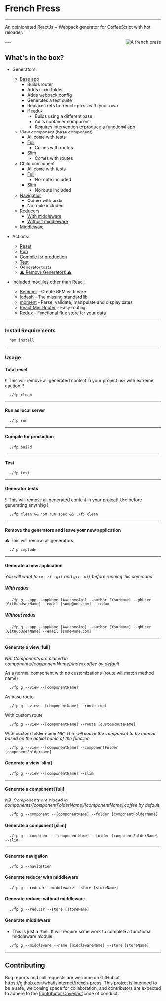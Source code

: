 # French Press
---

An opinionated ReactJs + Webpack generator for CoffeeScript with hot reloader.

<img src="https://pixabay.com/static/uploads/photo/2013/07/13/11/56/coffee-159007_960_720.png" alt="A french press" align="right"/>
---

## What's in the box?
- Generators:
  - [Base app](#generate-a-new-application)
    - Builds router
    - Adds mixin folder
    - Adds webpack config
    - Generates a test suite
    - Replaces refs to french-press with your own
    - if redux
      - Builds using a different base
      - Adds container component
      - Requires intervention to produce a functional app
  - View component (base component)
    - All come with tests
    - [Full](#generate-a-view-full)
      - Comes with routes
    - [Slim](#generate-a-view-slim)
      - Comes with routes
  - Child component
    - All come with tests
    - [Full](#generate-a-component-full)
      - No route included
    - [Slim](#generate-a-component-slim)
      - No route included
  - [Navigation](#generate-navigation)
    - Comes with tests
    - No route included
  - Reducers
    - [With middleware](#generate-reducer-with-middleware)
    - [Without middleware](#generate-reducer-without-middleware)
  - [Middleware](#generate-middleware)

- Actions:
  - [Reset](#reset)
  - [Run](#run)
  - [Compile for production](#compile)
  - [Test](#test)
  - [Generator tests](#generator-tests)
  - [:warning: Remove Generators :warning:](#remove-the-generators-and-leave-your-new-application)

- Included modules other than React:
  - [Bemmer](https://www.npmjs.com/package/bemmer-node) - Create BEM with ease
  - [lodash](https://www.npmjs.com/package/lodash) - The missing standard lib
  - [moment](https://www.npmjs.com/package/moment) - Parse, validate, manipulate and display dates
  - [React Mini Router](https://www.npmjs.com/package/react-mini-router) - Easy routing
  - [Redux](https://www.npmjs.com/package/redux) - Functional flux store for your data

---

### Install Requirements

```shell
  npm install
```

---

### Usage

#### Total reset
:bangbang: This will remove all generated content in your project use with extreme caution :bangbang:
```shell
  ./fp clean
```

---

#### Run as local server
```shell
  ./fp run
```

---

#### Compile for production
```shell
  ./fp build
```

---

#### Test
```shell
  ./fp test
```

---

#### Generator tests
:bangbang: This will remove all generated content in your project! Use before generating anything  :bangbang:

```shell
  ./fp clean && npm run spec && ./fp clean
```

---

#### Remove the generators and leave your new application

:warning: This will remove all generators.

```shell
  ./fp implode
```

---

#### Generate a new application

*You will want to `rm -rf .git` and `git init` before running this command*

##### With redux
```shell
  ./fp g --app --appName [AwesomeApp] --author [YourName] --ghUser [GitHubUserName] --email [some@one.com] --redux
```

##### Without redux
```shell
  ./fp g --app --appName [AwesomeApp] --author [YourName] --ghUser [GitHubUserName] --email [some@one.com]
```

---

#### Generate a view [full]

*NB: Components are placed in components/[componentName]/index.coffee by default*

As a normal component with no customizations (route will match method name)
```shell
  ./fp g --view --[componentName]
```

As base route
```shell
  ./fp g --view --[componentName] --route root
```

With custom route
```shell
  ./fp g --view --[componentName] --route [customRouteName]
```

With custom folder name
*NB: This will cause the component to be named based on the actual name of the function*
```shell
  ./fp g --view --[componentName] --componentFolder [componentFolderName]
```

#### Generate a view [slim]

```shell
  ./fp g --view --[componentName] --slim
```

---

#### Generate a component [full]

*NB: Components are placed in components/[componentFolderName]/[componentName].coffee by default*

```shell
  ./fp g --component --[componentName] --folder [componentFolderName]
```

#### Generate a component [slim]

```shell
  ./fp g --component --[componentName] --folder [componentFolderName] --slim
```

---

#### Generate navigation

```shell
  ./fp g --navigation
```

#### Generate reducer with middleware

```shell
  ./fp g --reducer --middleware --store [storeName]
```

#### Generate reducer without middleware

```shell
  ./fp g --reducer --store [storeName]
```

#### Generate middleware

- This is just a shell. It will require some work to complete a functional
  middleware module

```shell
  ./fp g --middleware --name [middlewareName] --store [storeName]
```

---

## Contributing

Bug reports and pull requests are welcome on GitHub at https://github.com/whatisinternet/french-press. This project is intended to be a safe, welcoming space for collaboration, and contributors are expected to adhere to the [Contributor Covenant](http://contributor-covenant.org) code of conduct.
